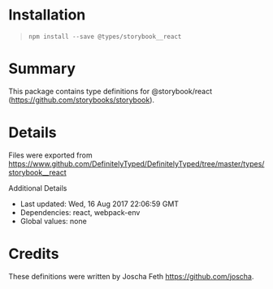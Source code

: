 # Installation
> `npm install --save @types/storybook__react`

# Summary
This package contains type definitions for @storybook/react (https://github.com/storybooks/storybook).

# Details
Files were exported from https://www.github.com/DefinitelyTyped/DefinitelyTyped/tree/master/types/storybook__react

Additional Details
 * Last updated: Wed, 16 Aug 2017 22:06:59 GMT
 * Dependencies: react, webpack-env
 * Global values: none

# Credits
These definitions were written by Joscha Feth <https://github.com/joscha>.
